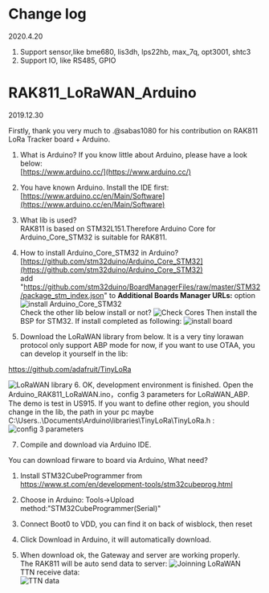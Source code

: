 

# Change log 
2020.4.20

1. Support sensor,like bme680, lis3dh, lps22hb, max_7q, opt3001, shtc3
2. Support IO, like RS485, GPIO

# RAK811_LoRaWAN_Arduino 
2019.12.30


Firstly, thank you very much to .@sabas1080 for his contribution on RAK811 LoRa Tracker board + Arduino.

1. What is Arduino?
If you know little about Arduino, please have a look below:  
[https://www.arduino.cc/](https://www.arduino.cc/)

2. You have known Arduino.  Install the IDE first:  
[https://www.arduino.cc/en/Main/Software](https://www.arduino.cc/en/Main/Software)

3. What lib is used?  
RAK811 is based on STM32L151.Therefore Arduino Core for Arduino_Core_STM32 is suitable for RAK811.

4. How to install Arduino_Core_STM32 in Arduino?  
[https://github.com/stm32duino/Arduino_Core_STM32](https://github.com/stm32duino/Arduino_Core_STM32)  
add "https://github.com/stm32duino/BoardManagerFiles/raw/master/STM32/package_stm_index.json" to **Additional Boards Manager URLs:** option  
![install Arduino_Core_STM32](https://github.com/RAKWireless/Wisblock/blob/master/res/image/install%20Arduino_Core_STM32.png)  
Check the other lib below install or not?
![Check Cores](https://github.com/RAKWireless/Wisblock/blob/master/res/image/Check%20Cores.png)
Then install the BSP for STM32.
If install completed as following:
![install board](https://github.com/RAKWireless/Wisblock/blob/master/res/image/install%20Board.png)
5. Download the LoRaWAN library from below. It is a very tiny lorawan protocol only support ABP mode for now, if you want to use OTAA, you can develop it yourself in the lib:  

https://github.com/adafruit/TinyLoRa 

![LoRaWAN library](https://github.com/RAKWireless/Wisblock/blob/master/res/lib.png)
6. OK, development environment is finished. Open the Arduino_RAK811_LoRaWAN.ino，config 3 parameters for LoRaWAN_ABP. The demo is test in US915. If you want to define other region, you should change in the lib, the path in your pc maybe C:\Users\..\Documents\Arduino\libraries\TinyLoRa\TinyLoRa.h :  
![config 3 parameters](https://github.com/RAKWireless/Wisblock/blob/master/res/config.png)  

7. Compile and download via Arduino IDE.

You can download firware to board via Arduino, What need?
1. Install STM32CubeProgrammer from https://www.st.com/en/development-tools/stm32cubeprog.html
2. Choose in Arduino: Tools->Upload method:"STM32CubeProgrammer(Serial)"
3. Connect Boot0 to VDD, you can find it on back of wisblock, then reset
4. Click Download in Arduino, it will automatically download. 

8. When download ok, the Gateway and server are working properly.  
The RAK811 will be auto send data to server:
![Joinning LoRaWAN](https://github.com/RAKWireless/Wisblock/blob/master/res/log.png)  
TTN receive data:  
![TTN data](https://github.com/RAKWireless/Wisblock/blob/master/res/send%20data.png)



